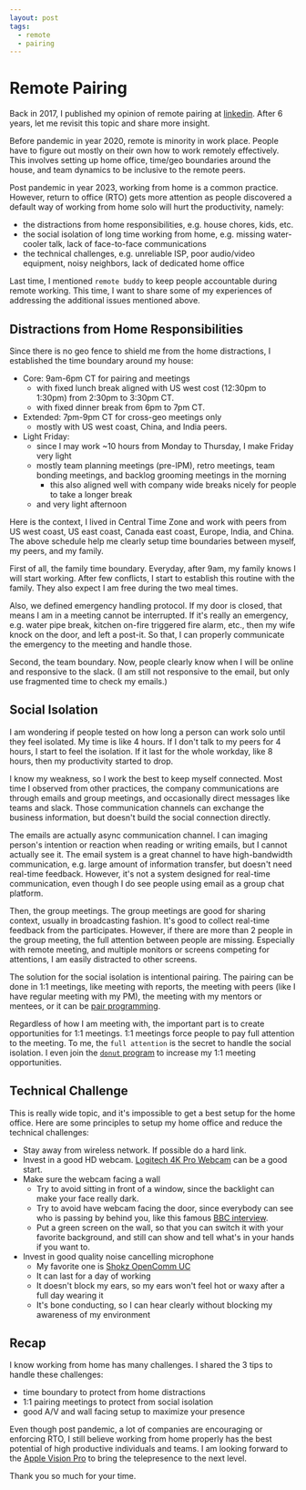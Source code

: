 ```yaml
---
layout: post
tags:
  - remote
  - pairing
--- 
```


# Remote Pairing

Back in 2017, I published my opinion of remote pairing at [linkedin](https://www.linkedin.com/pulse/remote-pairing-xin-zhang/?trackingId=zPP7jxc8QuWWI2e3yVN6Vw%3D%3D).
After 6 years, let me revisit this topic and share more insight.

Before pandemic in year 2020, remote is minority in work place.
People have to figure out mostly on their own how to work remotely effectively.
This involves setting up home office, time/geo boundaries around the house, and team dynamics to be inclusive to the remote peers.

Post pandemic in year 2023, working from home is a common practice.
However, return to office (RTO) gets more attention as people discovered a default way of working from home solo will hurt the productivity, namely:
- the distractions from home responsibilities, e.g. house chores, kids, etc.
- the social isolation of long time working from home, e.g. missing water-cooler talk, lack of face-to-face communications
- the technical challenges, e.g. unreliable ISP, poor audio/video equipment, noisy neighbors, lack of dedicated home office

Last time, I mentioned `remote buddy` to keep people accountable during remote working.
This time, I want to share some of my experiences of addressing the additional issues mentioned above.

## Distractions from Home Responsibilities

Since there is no geo fence to shield me from the home distractions, I established the time boundary around my house:
- Core: 9am-6pm CT for pairing and meetings
    - with fixed lunch break aligned with US west cost (12:30pm to 1:30pm) from 2:30pm to 3:30pm CT.
    - with fixed dinner break from 6pm to 7pm CT.
- Extended: 7pm-9pm CT for cross-geo meetings only
    - mostly with US west coast, China, and India peers.
- Light Friday:
    - since I may work ~10 hours from Monday to Thursday, I make Friday very light
    - mostly team planning meetings (pre-IPM), retro meetings, team bonding meetings, and backlog grooming meetings in the morning
        - this also aligned well with company wide breaks nicely for people to take a longer break
    - and very light afternoon

Here is the context, I lived in Central Time Zone and work with peers from US west coast, US east coast, Canada east coast, Europe, India, and China.
The above schedule help me clearly setup time boundaries between myself, my peers, and my family.

First of all, the family time boundary.
Everyday, after 9am, my family knows I will start working. After few conflicts, I start to establish this routine with the family.
They also expect I am free during the two meal times.

Also, we defined emergency handling protocol. If my door is closed, that means I am in a meeting cannot be interrupted.
If it's really an emergency, e.g. water pipe break, kitchen on-fire triggered fire alarm, etc., then my wife knock on the door, and left a post-it.
So that, I can properly communicate the emergency to the meeting and handle those.

Second, the team boundary.
Now, people clearly know when I will be online and responsive to the slack.
(I am still not responsive to the email, but only use fragmented time to check my emails.)

## Social Isolation

I am wondering if people tested on how long a person can work solo until they feel isolated.
My time is like 4 hours. If I don't talk to my peers for 4 hours, I start to feel the isolation.
If it last for the whole workday, like 8 hours, then my productivity started to drop.

I know my weakness, so I work the best to keep myself connected.
Most time I observed from other practices, the company communications are through emails and group meetings, and occasionally direct messages like teams and slack.
Those communication channels can exchange the business information, but doesn't build the social connection directly.

The emails are actually async communication channel. I can imaging person's intention or reaction when reading or writing emails, but I cannot actually see it.
The email system is a great channel to have high-bandwidth communication, e.g. large amount of information transfer, but doesn't need real-time feedback.
However, it's not a system designed for real-time communication, even though I do see people using email as a group chat platform.

Then, the group meetings. 
The group meetings are good for sharing context, usually in broadcasting fashion.
It's good to collect real-time feedback from the participates.
However, if there are more than 2 people in the group meeting, the full attention between people are missing.
Especially with remote meeting, and multiple monitors or screens competing for attentions, I am easily distracted to other screens.

The solution for the social isolation is intentional pairing.
The pairing can be done in 1:1 meetings, like meeting with reports, the meeting with peers (like I have regular meeting with my PM), the meeting with my mentors or mentees, or it can be [pair programming](https://en.wikipedia.org/wiki/Pair_programming).

Regardless of how I am meeting with, the important part is to create opportunities for 1:1 meetings.
1:1 meetings force people to pay full attention to the meeting.
To me, the `full attention` is the secret to handle the social isolation.
I even join the [`donut` program](https://vmware.slack.com/apps/A11MJ51SR-donut?tab=more_info) to increase my 1:1 meeting opportunities.

## Technical Challenge

This is really wide topic, and it's impossible to get a best setup for the home office.
Here are some principles to setup my home office and reduce the technical challenges:
- Stay away from wireless network. If possible do a hard link.
- Invest in a good HD webcam. [Logitech 4K Pro Webcam](https://www.logitech.com/en-us/products/webcams/4kprowebcam.960-001390.html) can be a good start.
- Make sure the webcam facing a wall
  - Try to avoid sitting in front of a window, since the backlight can make your face really dark.
  - Try to avoid have webcam facing the door, since everybody can see who is passing by behind you, like this famous [BBC interview](https://www.youtube.com/watch?v=Mh4f9AYRCZY).
  - Put a green screen on the wall, so that you can switch it with your favorite background, and still can show and tell what's in your hands if you want to.
- Invest in good quality noise cancelling microphone
  - My favorite one is [Shokz OpenComm UC](https://www.amazon.com/gp/product/B09F572Q69)
  - It can last for a day of working
  - It doesn't block my ears, so my ears won't feel hot or waxy after a full day wearing it
  - It's bone conducting, so I can hear clearly without blocking my awareness of my environment

## Recap

I know working from home has many challenges.
I shared the 3 tips to handle these challenges:
- time boundary to protect from home distractions
- 1:1 pairing meetings to protect from social isolation
- good A/V and wall facing setup to maximize your presence

Even though post pandemic, a lot of companies are encouraging or enforcing RTO, I still believe working from home properly has the best potential of high productive individuals and teams.
I am looking forward to the [Apple Vision Pro](https://www.apple.com/apple-vision-pro/) to bring the telepresence to the next level.

Thank you so much for your time.